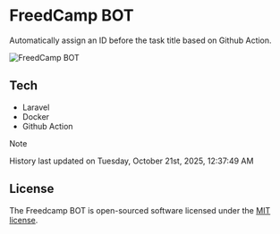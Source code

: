 # FreedCamp BOT

Automatically assign an ID before the task title based on Github Action.

![FreedCamp BOT](https://repository-images.githubusercontent.com/737932867/7d34798b-2680-471c-b089-a78a718d3d6a)

## Tech

- Laravel
- Docker
- Github Action

> [!NOTE]  
> History last updated on Tuesday, October 21st, 2025, 12:37:49 AM

## License

The Freedcamp BOT is open-sourced software licensed under the [MIT license](https://opensource.org/licenses/MIT).
